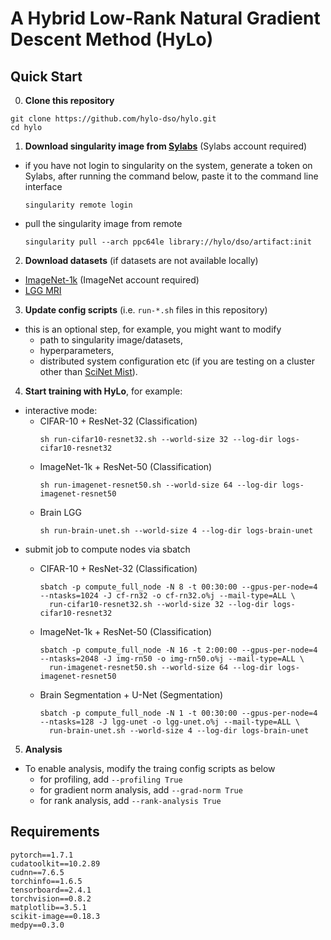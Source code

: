 # A Hybrid Low-Rank Natural Gradient Descent Method (HyLo)

## Quick Start
0. **Clone this repository**
```
git clone https://github.com/hylo-dso/hylo.git
cd hylo
```

1. **Download singularity image from [Sylabs](https://cloud.sylabs.io/)** (Sylabs account required)
 * if you have not login to singularity on the system, generate a token on Sylabs, after running the command below, paste it to the command line interface
    ```
    singularity remote login
    ```
 * pull the singularity image from remote
    ```
    singularity pull --arch ppc64le library://hylo/dso/artifact:init
    ```

2. **Download datasets** (if datasets are not available locally)
  * [ImageNet-1k](https://image-net.org/download.php) (ImageNet account required)
  * [LGG MRI](https://www.kaggle.com/datasets/mateuszbuda/lgg-mri-segmentation)


3. **Update config scripts** (i.e. ```run-*.sh``` files in this repository)
  * this is an optional step, for example, you might want to modify
    * path to singularity image/datasets,
    * hyperparameters,
    * distributed system configuration etc (if you are testing on a cluster other than [SciNet Mist](https://docs.scinet.utoronto.ca/index.php/Mist)).

4. **Start training with HyLo**, for example:
  * interactive mode:
    * CIFAR-10 + ResNet-32 (Classification)
      ```
      sh run-cifar10-resnet32.sh --world-size 32 --log-dir logs-cifar10-resnet32
      ```
    * ImageNet-1k + ResNet-50 (Classification)
      ```
      sh run-imagenet-resnet50.sh --world-size 64 --log-dir logs-imagenet-resnet50
      ```
    * Brain LGG
      ```
      sh run-brain-unet.sh --world-size 4 --log-dir logs-brain-unet
      ```
  * submit job to compute nodes via sbatch
    * CIFAR-10 + ResNet-32 (Classification)
      ```
      sbatch -p compute_full_node -N 8 -t 00:30:00 --gpus-per-node=4 --ntasks=1024 -J cf-rn32 -o cf-rn32.o%j --mail-type=ALL \
        run-cifar10-resnet32.sh --world-size 32 --log-dir logs-cifar10-resnet32
      ```
    * ImageNet-1k + ResNet-50 (Classification)
      ```
      sbatch -p compute_full_node -N 16 -t 2:00:00 --gpus-per-node=4 --ntasks=2048 -J img-rn50 -o img-rn50.o%j --mail-type=ALL \
        run-imagenet-resnet50.sh --world-size 64 --log-dir logs-imagenet-resnet50
      ```
    
    * Brain Segmentation + U-Net (Segmentation)
      ```
      sbatch -p compute_full_node -N 1 -t 00:30:00 --gpus-per-node=4 --ntasks=128 -J lgg-unet -o lgg-unet.o%j --mail-type=ALL \
        run-brain-unet.sh --world-size 4 --log-dir logs-brain-unet
      ```

5. **Analysis**
* To enable analysis, modify the traing config scripts as below
  * for profiling, add ```--profiling True```
  * for gradient norm analysis, add ```--grad-norm True```
  * for rank analysis, add ```--rank-analysis True```

## Requirements
```
pytorch==1.7.1
cudatoolkit==10.2.89
cudnn==7.6.5
torchinfo==1.6.5
tensorboard==2.4.1
torchvision==0.8.2
matplotlib==3.5.1
scikit-image==0.18.3
medpy==0.3.0
```
